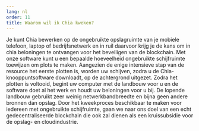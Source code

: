 ```yaml
---
lang: nl
order: 11
title: Waarom wil ik Chia kweken?
---
```

Je kunt Chia bewerken op de ongebruikte opslagruimte van je mobiele telefoon, laptop of bedrijfsnetwerk en in ruil daarvoor krijg je de kans om in chia beloningen te ontvangen voor het beveiligen van de blockchain. Met onze software kunt u een bepaalde hoeveelheid ongebruikte schijfruimte toewijzen om plots te maken. Aangezien de enige intensieve stap van de resource het eerste plotten is, worden uw schijven, zodra u de Chia-knooppuntsoftware downloadt, op de achtergrond uitgezet. Zodra het plotten is voltooid, begint uw computer met de landbouw voor u en de software doet al het werk en houdt uw beloningen voor u bij. De lopende landbouw gebruikt zeer weinig netwerkbandbreedte en bijna geen andere bronnen dan opslag. Door het kweekproces beschikbaar te maken voor iedereen met ongebruikte schijfruimte, gaan we naar ons doel van een echt gedecentraliseerde blockchain die ook zal dienen als een kruissubsidie voor de opslag- en cloudindustrie.
